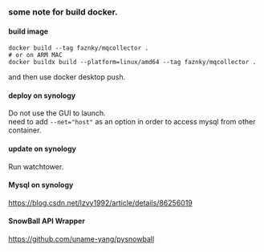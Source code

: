 ### some note for build docker.
#### build image
```commandline
docker build --tag faznky/mqcollector .
# or on ARM MAC
docker buildx build --platform=linux/amd64 --tag faznky/mqcollector .
```
and then use docker desktop push.

#### deploy on synology
Do not use the GUI to launch.   
need to add `--net="host"` as an option in order to access mysql from other container.

#### update on synology
Run watchtower.

#### Mysql on synology
https://blog.csdn.net/lzyy1992/article/details/86256019  

#### SnowBall API Wrapper
https://github.com/uname-yang/pysnowball
